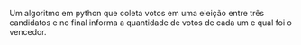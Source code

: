 Um algoritmo em python que coleta votos em uma eleição entre três candidatos e no final informa a quantidade de votos de cada um e qual foi o vencedor.
